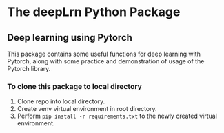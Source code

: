 # The deepLrn Python Package
## Deep learning using Pytorch

This package contains some useful functions for deep learning with Pytorch, along with some practice and demonstration of 
usage of the Pytorch library.

### To clone this package to local directory
1. Clone repo into local directory.
2. Create venv virtual environment in root directory.
3. Perform `pip install -r requirements.txt` to the newly created virtual environment.